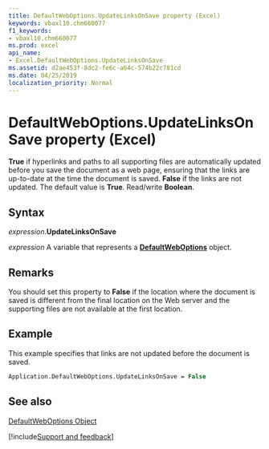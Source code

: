 ```yaml
---
title: DefaultWebOptions.UpdateLinksOnSave property (Excel)
keywords: vbaxl10.chm660077
f1_keywords:
- vbaxl10.chm660077
ms.prod: excel
api_name:
- Excel.DefaultWebOptions.UpdateLinksOnSave
ms.assetid: d2ae453f-8dc2-fe6c-a64c-574b22c781cd
ms.date: 04/25/2019
localization_priority: Normal
---
```



# DefaultWebOptions.UpdateLinksOnSave property (Excel)

 **True** if hyperlinks and paths to all supporting files are automatically updated before you save the document as a web page, ensuring that the links are up-to-date at the time the document is saved. **False** if the links are not updated. The default value is **True**. Read/write **Boolean**.


## Syntax

_expression_.**UpdateLinksOnSave**

_expression_ A variable that represents a **[DefaultWebOptions](Excel.DefaultWebOptions.md)** object.


## Remarks

You should set this property to  **False** if the location where the document is saved is different from the final location on the Web server and the supporting files are not available at the first location.


## Example

This example specifies that links are not updated before the document is saved.


```vb
Application.DefaultWebOptions.UpdateLinksOnSave = False
```


## See also


[DefaultWebOptions Object](Excel.DefaultWebOptions.md)

[!include[Support and feedback](~/includes/feedback-boilerplate.md)]
